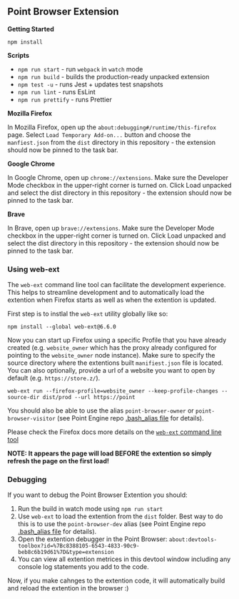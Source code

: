 ## Point Browser Extension

**Getting Started**

```
npm install
```

**Scripts**

-   `npm run start` - run `webpack` in `watch` mode
-   `npm run build` - builds the production-ready unpacked extension
-   `npm test -u` - runs Jest + updates test snapshots
-   `npm run lint` - runs EsLint
-   `npm run prettify` - runs Prettier

**Mozilla Firefox**

In Mozilla Firefox, open up the `about:debugging#/runtime/this-firefox` page. Select `Load Temporary Add-on...` button and choose the `manfiest.json` from the `dist` directory in this repository - the extension should now be pinned to the task bar.

**Google Chrome**

In Google Chrome, open up `chrome://extensions`. Make sure the Developer Mode checkbox in the upper-right corner is turned on. Click Load unpacked and select the dist directory in this repository - the extension should now be pinned to the task bar.

**Brave**

In Brave, open up `brave://extensions`. Make sure the Developer Mode checkbox in the upper-right corner is turned on. Click Load unpacked and select the dist directory in this repository - the extension should now be pinned to the task bar.

### Using web-ext

The `web-ext` command line tool can facilitate the development experience. This helps to streamline development and to automatically load the extention when Firefox starts as well as when the extention is updated.

First step is to instlal the `web-ext` utility globally like so:

```
npm install --global web-ext@6.6.0
```

Now you can start up Firefox using a specific Profile that you have already created (e.g. `website_owner` which has the proxy already configured for pointing to the `website_owner` node instance). Make sure to specify the source directory where the extentions built `manifiest.json` file is located. You can also optionally, provide a url of a website you want to open by default (e.g. `https://store.z/`).

```
web-ext run --firefox-profile=website_owner --keep-profile-changes --source-dir dist/prod --url https://point
```

You should also be able to use the alias `point-browser-owner` or `point-browser-visitor` (see Point Engine repo [.bash_alias file](https://github.com/pointnetwork/pointnetwork/blob/develop/.bash_alias#L25) for details).

Please check the Firefox docs more details on the [`web-ext` command line tool](https://extensionworkshop.com/documentation/develop/getting-started-with-web-ext/)

**NOTE: It appears the page will load BEFORE the extention so simply refresh the page on the first load!**

### Debugging

If you want to debug the Point Browser Extention you should:

1. Run the build in watch mode using `npm run start`
1. Use `web-ext` to load the extention from the `dist` folder. Best way to do this is to use the `point-browser-dev` alias  (see Point Engine repo [.bash_alias file](https://github.com/pointnetwork/pointnetwork/blob/develop/.bash_alias#L25) for details).
1. Open the extention debugger in the Point Browser: `about:devtools-toolbox?id=%7Bc8388105-6543-4833-90c9-beb8c6b19d61%7D&type=extension`
1. You can view all extention metrices in this devtool window including any console log statements you add to the code. 

Now, if you make cahnges to the extention code, it will automatically build and reload the extention in the browser :) 
